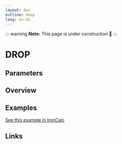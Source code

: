 ```yaml
---
layout: doc
outline: deep
lang: en-US
---
```


::: warning
**Note:** This page is under construction 🚧
:::

# DROP

## Parameters

## Overview

## Examples

[See this example in IronCalc](https://app.ironcalc.com/?filename=drop)

## Links